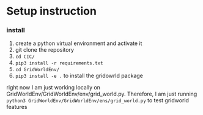# Setup instruction
### install
1. create a python virtual environment and activate it
2. git clone the repository
3. `cd CIC/`
4. `pip3 install -r requirements.txt`
5. `cd GridWorldEnv/`
6. `pip3 install -e .` to install the gridowrld package

right now I am just working locally on GridWorldEnv/GridWorldEnv/env/grid_world.py. Therefore, I am just running `python3 GridWorldEnv/GridWorldEnv/ens/grid_world.py` to test gridworld features
